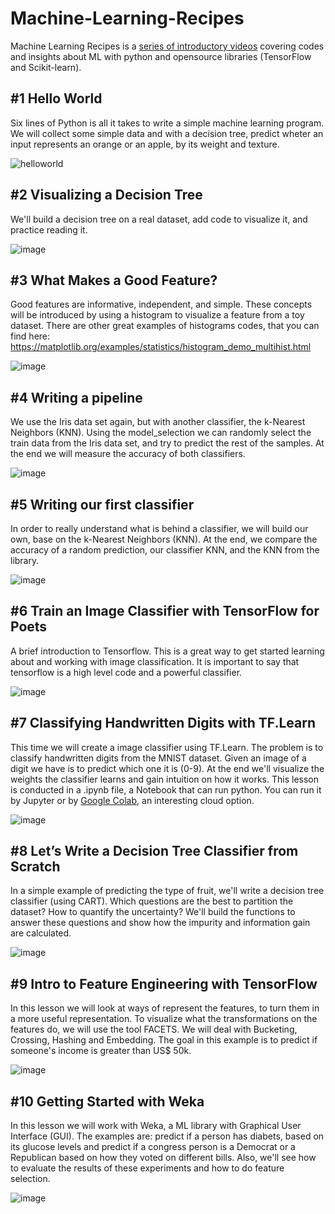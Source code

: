 # Machine-Learning-Recipes
Machine Learning Recipes is a [series of introductory videos](https://goo.gl/KewA03) covering codes and insights about ML with python and opensource libraries (TensorFlow and Scikit-learn).

## #1 Hello World
Six lines of Python is all it takes to write a simple machine learning program. We will collect some simple data and with a decision tree, predict wheter an input represents an orange or an apple, by its weight and texture.

![helloworld](https://user-images.githubusercontent.com/31048109/58599496-ec041680-8256-11e9-8cc2-8d0fba546883.jpg)

## #2 Visualizing a Decision Tree
We'll build a decision tree on a real dataset, add code to visualize it, and practice reading it. 

![image](https://user-images.githubusercontent.com/31048109/58599704-c9263200-8257-11e9-9212-2dcd5d9d4b8c.png)

## #3 What Makes a Good Feature? 
Good features are informative, independent, and simple. These concepts will be introduced by using a histogram to visualize a feature from a toy dataset. There are other great examples of histograms codes, that you can find here:
https://matplotlib.org/examples/statistics/histogram_demo_multihist.html

![image](https://user-images.githubusercontent.com/31048109/58599828-4356b680-8258-11e9-95f3-5d49524bbde8.png)

## #4 Writing a pipeline
We use the Iris data set again, but with another classifier, the k-Nearest Neighbors (KNN). Using the model_selection we can randomly select the train data from the Iris data set, and try to predict the rest of the samples. At the end we will measure the accuracy of both classifiers.

![image](https://user-images.githubusercontent.com/31048109/58675739-08be4e00-832c-11e9-8c8b-2ae69e94c421.png)

## #5 Writing our first classifier
In order to really understand what is behind a classifier, we will build our own, base on the k-Nearest Neighbors (KNN). At the end, we compare the accuracy of a random prediction, our classifier KNN, and the KNN from the library.

![image](https://user-images.githubusercontent.com/31048109/58675887-a44fbe80-832c-11e9-8d4f-27d527a27b7c.png)

## #6 Train an Image Classifier with TensorFlow for Poets
A brief introduction to Tensorflow. This is a great way to get started learning about and working with image classification. It is important to say that tensorflow is a high level code and a powerful classifier.

![image](https://user-images.githubusercontent.com/31048109/59273614-ff3bbc80-8c2e-11e9-85da-62887fbbbb2f.png)

## #7 Classifying Handwritten Digits with TF.Learn
This time we will create a image classifier using TF.Learn. The problem is to classify handwritten digits from the MNIST dataset. Given an image of a digit we have is to predict which one it is (0-9). At the end we'll visualize the weights the classifier learns and gain intuition on how it works. This lesson is conducted in a .ipynb file, a Notebook that can run python. You can run it by Jupyter or by [Google Colab](https://colab.research.google.com/), an interesting cloud option. 

![image](https://user-images.githubusercontent.com/31048109/58753442-7cc83580-8495-11e9-9317-3ac2b574d37f.png)

## #8 Let’s Write a Decision Tree Classifier from Scratch
In a simple example of predicting the type of fruit, we'll write a decision tree classifier (using CART). Which questions are the best to partition the dataset? How to quantify the uncertainty? We'll build the functions to answer these questions and show how the impurity and information gain are calculated.

![image](https://user-images.githubusercontent.com/31048109/58976837-c4ed9d80-879e-11e9-99d4-c6953f1f1a37.png)

## #9 Intro to Feature Engineering with TensorFlow
In this lesson we will look at ways of represent the features, to turn them in a more useful representation. To visualize what the transformations on the features do, we will use the tool FACETS. We will deal with Bucketing, Crossing, Hashing and Embedding. The goal in this example is to predict if someone's income is greater than US$ 50k.

![image](https://user-images.githubusercontent.com/31048109/59074132-89d39300-88a0-11e9-8eea-b0105be62bc7.png)

## #10 Getting Started with Weka
In this lesson we will work with Weka, a ML library with Graphical User Interface (GUI). The examples are: predict if a person has diabets, based on its glucose levels and predict if a congress person is a Democrat or a Republican based on how they voted on different bills. Also, we'll see how to evaluate the results of these experiments and how to do feature selection.

![image](https://user-images.githubusercontent.com/31048109/59235375-38d8dd00-8bc7-11e9-96d7-82ab8d4dc4fa.png)
